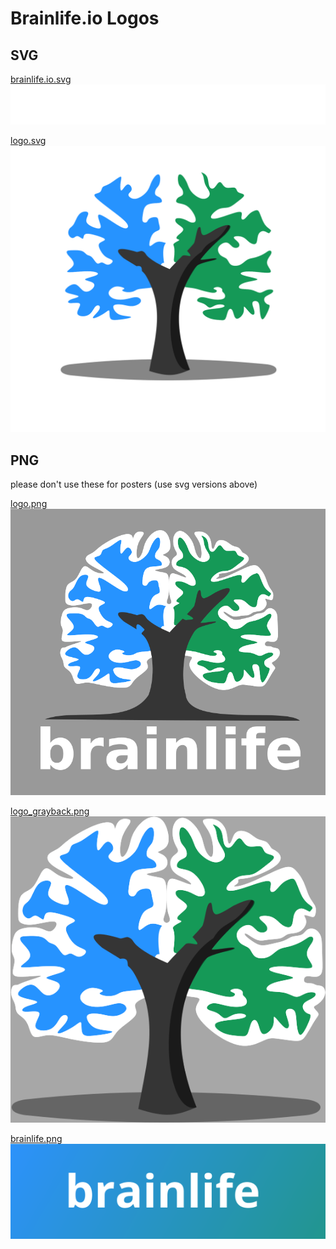 # Brainlife.io Logos

## SVG

<a href="/docs/img/media/brainlife.io.svg">brainlife.io.svg</a><br>
<img src="/docs/img/media/brainlife.io.svg" style="background-color: gray;"/>

[logo.svg](/docs/img/media/logo.svg)
![svg](/docs/img/media/logo.svg)

## PNG

please don't use these for posters (use svg versions above)

[logo.png](/docs/img/media/logo.png)
![png_brainlife](/docs/img/media/logo.png)

[logo_grayback.png](/docs/img/media/logo_grayback.png)
![png_gray](/docs/img/media/logo_grayback.png)

[brainlife.png](/docs/img/media/brainlife.png)
![brainlife](/docs/img/media/brainlife.png)


